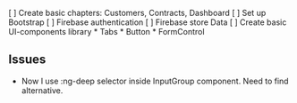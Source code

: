 [ ] Create basic chapters: Customers, Contracts, Dashboard
[ ] Set up Bootstrap
[ ] Firebase authentication
[ ] Firebase store Data
[ ] Create basic UI-components library
    * Tabs
    * Button
    * FormControl


## Issues
* Now I use :ng-deep selector inside InputGroup component. Need to find alternative.
